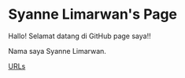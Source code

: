 ---
---

# Syanne Limarwan's Page

Hallo! Selamat datang di GitHub page saya!!

Nama saya Syanne Limarwan.

[URLs](URLs/)
